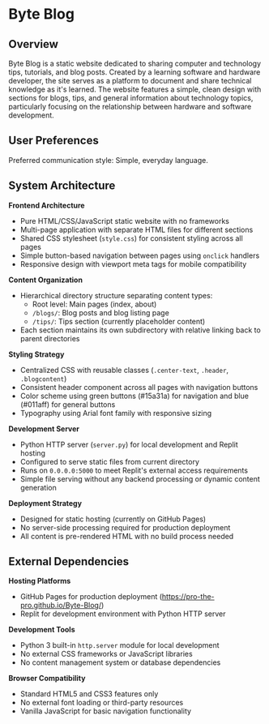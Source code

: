 # Byte Blog

## Overview

Byte Blog is a static website dedicated to sharing computer and technology tips, tutorials, and blog posts. Created by a learning software and hardware developer, the site serves as a platform to document and share technical knowledge as it's learned. The website features a simple, clean design with sections for blogs, tips, and general information about technology topics, particularly focusing on the relationship between hardware and software development.

## User Preferences

Preferred communication style: Simple, everyday language.

## System Architecture

**Frontend Architecture**
- Pure HTML/CSS/JavaScript static website with no frameworks
- Multi-page application with separate HTML files for different sections
- Shared CSS stylesheet (`style.css`) for consistent styling across all pages
- Simple button-based navigation between pages using `onclick` handlers
- Responsive design with viewport meta tags for mobile compatibility

**Content Organization**
- Hierarchical directory structure separating content types:
  - Root level: Main pages (index, about)
  - `/blogs/`: Blog posts and blog listing page
  - `/tips/`: Tips section (currently placeholder content)
- Each section maintains its own subdirectory with relative linking back to parent directories

**Styling Strategy**
- Centralized CSS with reusable classes (`.center-text`, `.header`, `.blogcontent`)
- Consistent header component across all pages with navigation buttons
- Color scheme using green buttons (#15a31a) for navigation and blue (#011aff) for general buttons
- Typography using Arial font family with responsive sizing

**Development Server**
- Python HTTP server (`server.py`) for local development and Replit hosting
- Configured to serve static files from current directory
- Runs on `0.0.0.0:5000` to meet Replit's external access requirements
- Simple file serving without any backend processing or dynamic content generation

**Deployment Strategy**
- Designed for static hosting (currently on GitHub Pages)
- No server-side processing required for production deployment
- All content is pre-rendered HTML with no build process needed

## External Dependencies

**Hosting Platforms**
- GitHub Pages for production deployment (https://pro-the-pro.github.io/Byte-Blog/)
- Replit for development environment with Python HTTP server

**Development Tools**
- Python 3 built-in `http.server` module for local development
- No external CSS frameworks or JavaScript libraries
- No content management system or database dependencies

**Browser Compatibility**
- Standard HTML5 and CSS3 features only
- No external font loading or third-party resources
- Vanilla JavaScript for basic navigation functionality